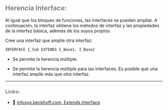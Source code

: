 ## <span style="color:grey">Herencia Interface:</span>

Al igual que los bloques de funciones, las interfaces se pueden ampliar. A continuación, la interfaz obtiene los métodos de interfaz y las propiedades de la interfaz básica, además de los suyos propios.

Cree una interfaz que amplíe otra interfaz:

```javascript
INTERFACE I_Sub EXTENDS I_Base1, I_Base2
```
- Se permite la herencia múltiple.

- Se permite la herencia múltiple para las interfaces. Es posible que una interfaz amplíe más que otra interfaz.

***
### <span style="color:grey">Links:</span>

- 🔗 [infosys.beckhoff.com, Extends Interface](https://infosys.beckhoff.com/content/1033/tc3_plc_intro/2527343499.html?id=365591094627259992)
